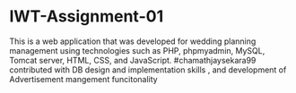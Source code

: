 # IWT-Assignment-01
This is a web application that was developed for wedding planning management using technologies such as PHP, phpmyadmin, MySQL, Tomcat server, HTML, CSS, and JavaScript.
#chamathjaysekara99 contributed with  DB design and implementation skills , and development of Advertisement mangement funcitonality
